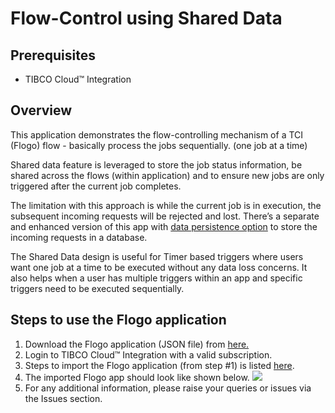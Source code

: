 # Flow-Control using Shared Data 

## Prerequisites
- TIBCO Cloud™ Integration

## Overview
This application demonstrates the flow-controlling mechanism of a TCI (Flogo) flow - basically process the jobs sequentially. (one job at a time) 

Shared data feature is leveraged to store the job status information, be shared across the flows (within application) and to ensure new jobs are only triggered after the current job completes. 

The limitation with this approach is while the current job is in execution, the subsequent incoming requests will be rejected and lost. There’s a separate and enhanced version of  this app with [data persistence option](https://github.com/TIBCOSoftware/tci-flogo/tree/master/samples/app-dev/flow-control.samples/Flogo_App-FLowController-WithPersistence) to store the incoming requests in a database. 

The Shared Data design is useful for Timer based triggers where users want one job at a time to be executed without any data loss concerns. It also helps when a user has multiple triggers within an app and specific triggers need to be executed sequentially.

## Steps to use the Flogo application
1. Download the Flogo application (JSON file) from [here.](https://github.com/TIBCOSoftware/tci-flogo/tree/master/samples/app-dev/flow-control.samples/Flogo_App-FlowControl_Mechnism_UsingSharedData)
2. Login to TIBCO Cloud™ Integration with a valid subscription.
3. Steps to import the Flogo application (from step #1) is listed [here](https://github.com/TIBCOSoftware/tci-flogo/blob/master/samples/app-dev/readme.md).
4. The imported Flogo app should look like shown below. ![](https://github.com/TIBCOSoftware/tci-flogo/tree/master/samples/app-dev/import-screenshots/flow-controller_sharedData.png)
6. For any additional information, please raise your queries or issues via the Issues section.

